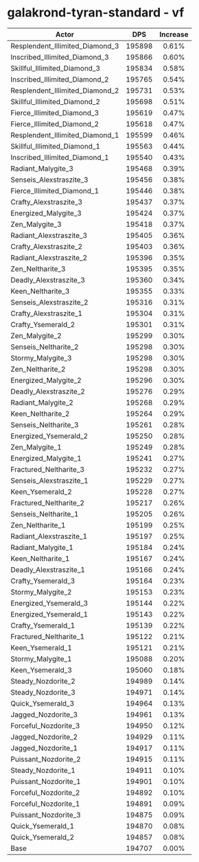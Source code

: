 # galakrond-tyran-standard - vf
| Actor | DPS | Increase |
|---|:---:|:---:|
|Resplendent_Illimited_Diamond_3|195898|0.61%|
|Inscribed_Illimited_Diamond_3|195866|0.60%|
|Skillful_Illimited_Diamond_3|195834|0.58%|
|Inscribed_Illimited_Diamond_2|195765|0.54%|
|Resplendent_Illimited_Diamond_2|195731|0.53%|
|Skillful_Illimited_Diamond_2|195698|0.51%|
|Fierce_Illimited_Diamond_3|195619|0.47%|
|Fierce_Illimited_Diamond_2|195618|0.47%|
|Resplendent_Illimited_Diamond_1|195599|0.46%|
|Skillful_Illimited_Diamond_1|195563|0.44%|
|Inscribed_Illimited_Diamond_1|195540|0.43%|
|Radiant_Malygite_3|195468|0.39%|
|Senseis_Alexstraszite_3|195456|0.38%|
|Fierce_Illimited_Diamond_1|195446|0.38%|
|Crafty_Alexstraszite_3|195437|0.37%|
|Energized_Malygite_3|195424|0.37%|
|Zen_Malygite_3|195418|0.37%|
|Radiant_Alexstraszite_3|195405|0.36%|
|Crafty_Alexstraszite_2|195403|0.36%|
|Radiant_Alexstraszite_2|195396|0.35%|
|Zen_Neltharite_3|195395|0.35%|
|Deadly_Alexstraszite_3|195360|0.34%|
|Keen_Neltharite_3|195355|0.33%|
|Senseis_Alexstraszite_2|195316|0.31%|
|Crafty_Alexstraszite_1|195304|0.31%|
|Crafty_Ysemerald_2|195301|0.31%|
|Zen_Malygite_2|195299|0.30%|
|Senseis_Neltharite_2|195298|0.30%|
|Stormy_Malygite_3|195298|0.30%|
|Zen_Neltharite_2|195298|0.30%|
|Energized_Malygite_2|195296|0.30%|
|Deadly_Alexstraszite_2|195276|0.29%|
|Radiant_Malygite_2|195268|0.29%|
|Keen_Neltharite_2|195264|0.29%|
|Senseis_Neltharite_3|195261|0.28%|
|Energized_Ysemerald_2|195250|0.28%|
|Zen_Malygite_1|195249|0.28%|
|Energized_Malygite_1|195241|0.27%|
|Fractured_Neltharite_3|195232|0.27%|
|Senseis_Alexstraszite_1|195229|0.27%|
|Keen_Ysemerald_2|195228|0.27%|
|Fractured_Neltharite_2|195217|0.26%|
|Senseis_Neltharite_1|195205|0.26%|
|Zen_Neltharite_1|195199|0.25%|
|Radiant_Alexstraszite_1|195197|0.25%|
|Radiant_Malygite_1|195184|0.24%|
|Keen_Neltharite_1|195167|0.24%|
|Deadly_Alexstraszite_1|195166|0.24%|
|Crafty_Ysemerald_3|195164|0.23%|
|Stormy_Malygite_2|195153|0.23%|
|Energized_Ysemerald_3|195144|0.22%|
|Energized_Ysemerald_1|195143|0.22%|
|Crafty_Ysemerald_1|195139|0.22%|
|Fractured_Neltharite_1|195122|0.21%|
|Keen_Ysemerald_1|195121|0.21%|
|Stormy_Malygite_1|195088|0.20%|
|Keen_Ysemerald_3|195060|0.18%|
|Steady_Nozdorite_2|194989|0.14%|
|Steady_Nozdorite_3|194971|0.14%|
|Quick_Ysemerald_3|194964|0.13%|
|Jagged_Nozdorite_3|194961|0.13%|
|Forceful_Nozdorite_3|194950|0.12%|
|Jagged_Nozdorite_2|194929|0.11%|
|Jagged_Nozdorite_1|194917|0.11%|
|Puissant_Nozdorite_2|194915|0.11%|
|Steady_Nozdorite_1|194911|0.10%|
|Puissant_Nozdorite_1|194901|0.10%|
|Forceful_Nozdorite_2|194892|0.10%|
|Forceful_Nozdorite_1|194891|0.09%|
|Puissant_Nozdorite_3|194875|0.09%|
|Quick_Ysemerald_1|194870|0.08%|
|Quick_Ysemerald_2|194857|0.08%|
|Base|194707|0.00%|
